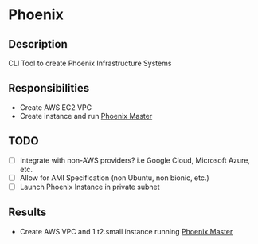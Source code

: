 # Phoenix
## Description
CLI Tool to create Phoenix Infrastructure Systems
## Responsibilities
 - Create AWS EC2 VPC
 - Create instance and run [Phoenix Master](https://github.com/theonlyjohnny/phoenix-master)

## TODO
 - [ ] Integrate with non-AWS providers? i.e Google Cloud, Microsoft Azure, etc.
 - [ ] Allow for AMI Specification (non Ubuntu, non bionic, etc.)
 - [ ] Launch Phoenix Instance in private subnet

## Results
 - Create AWS VPC and 1 t2.small instance running [Phoenix Master](https://github.com/theonlyjohnny/phoenix-master)

